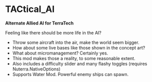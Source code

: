 # TACtical_AI
**Alternate Allied AI for TerraTech**


Feeling like there should be more life in the AI? 
- Throw some aircraft into the air, make the world seem bigger.
- How about some live bases like those shown in the concept art?
- What about micromanagement? Certainly yes.
- This mod makes those a reality, to some reasonable extent.
- Also includes a difficulty slider and many flashy toggles (requires Nuterra.NativeOptions)
- Supports Water Mod. Powerful enemy ships can spawn.

